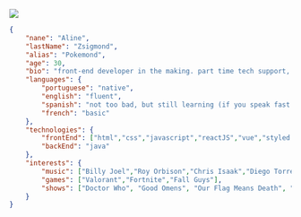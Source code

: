 <a href='https://www.linkedin.com/in/alinezsigmond/' target='_blank'><img src="https://img.shields.io/badge/LinkedIn-0077B5?style=for-the-badge&logo=linkedin&logoColor=white" /></a>

```json
{
    "nane": "Aline",
    "lastName": "Zsigmond",
    "alias": "Pokemond",
    "age": 30,
    "bio": "front-end developer in the making. part time tech support, part-time chronically online",
    "languages": {
        "portuguese": "native",
        "english": "fluent",
        "spanish": "not too bad, but still learning (if you speak fast i *will* cry)",
        "french": "basic"
    },
    "technologies": {
        "frontEnd": ["html","css","javascript","reactJS","vue","styled components","sass","react native"],
        "backEnd": "java"
    },
    "interests": {
        "music": ["Billy Joel","Roy Orbison","Chris Isaak","Diego Torres","George Strait","Johnny Cash"],
        "games": ["Valorant","Fortnite","Fall Guys"],
        "shows": ["Doctor Who", "Good Omens", "Our Flag Means Death", "Friends", "Full House"]
    }
}
```

<!--
### Hi there 👋
**alinezsigmond/alinezsigmond** is a ✨ _special_ ✨ repository because its `README.md` (this file) appears on your GitHub profile.

Here are some ideas to get you started:

- 🔭 I’m currently working on ...
- 🌱 I’m currently learning ...
- 👯 I’m looking to collaborate on ...
- 🤔 I’m looking for help with ...
- 💬 Ask me about ...
- 📫 How to reach me: ...
- 😄 Pronouns: ...
- ⚡ Fun fact: ...
-->
